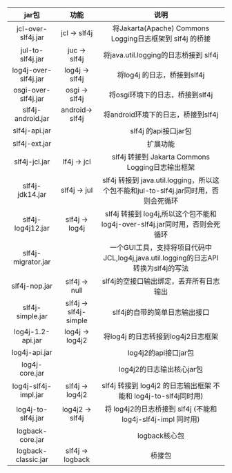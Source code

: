 | jar包  | 功能  |  说明 |
|:-:|:-:|:-:|
|jcl-over-slf4j.jar  |  jcl    -> slf4j       |将Jakarta(Apache) Commons Logging日志框架到 slf4j 的桥接|
|jul-to-slf4j.jar    |  juc    -> slf4j       |将java.util.logging的日志桥接到 slf4j|
|log4j-over-slf4j.jar|  log4j  -> slf4j       |将log4j 的日志，桥接到slf4j|
|osgi-over-slf4j.jar |  osgi   -> slf4j       |将osgi环境下的日志，桥接到slf4j|
|slf4j-android.jar   |  android-> slf4j       |将android环境下的日志，桥接到slf4j|
|slf4j-api.jar       |                        |slf4j 的api接口jar包|
|slf4j-ext.jar       |                        |扩展功能|
|slf4j-jcl.jar       |  lf4j -> jcl           |slf4j 转接到 Jakarta Commons Logging日志输出框架|
|slf4j-jdk14.jar     |  slf4j -> jul          |slf4j 转接到 java.util.logging，所以这个包不能和jul-to-slf4j.jar同时用，否则会死循环|
|slf4j-log4j12.jar   |  slf4j -> log4j        |slf4j 转接到 log4j,所以这个包不能和log4j-over-slf4j.jar同时用，否则会死循环|
|slf4j-migrator.jar  |                        |一个GUI工具，支持将项目代码中 JCL,log4j,java.util.logging的日志API转换为slf4j的写法|
|slf4j-nop.jar       |  slf4j -> null         |slf4j的空接口输出绑定，丢弃所有日志输出|
|slf4j-simple.jar    |  slf4j -> slf4j-simple |slf4j的自带的简单日志输出接口|
|log4j-1.2-api.jar   |  log4j -> log4j2       |将log4j 的日志转接到log4j2日志框架|
|log4j-api.jar       |                        |log4j2的api接口jar包|
|log4j-core.jar      |                        |log4j2的日志输出核心jar包|
|log4j-slf4j-impl.jar|  slf4j  -> log4j2      |slf4j 转接到 log4j2 的日志输出框架  不能和 log4j-to-slf4j同时用)|
|log4j-to-slf4j.jar  |  log4j2 -> slf4j       |将 log4j2的日志桥接到 slf4j  (不能和 log4j-slf4j-impl 同时用)|
|logback-core.jar    |                        |logback核心包|
|logback-classic.jar |  slf4j  -> logback     |桥接包|



